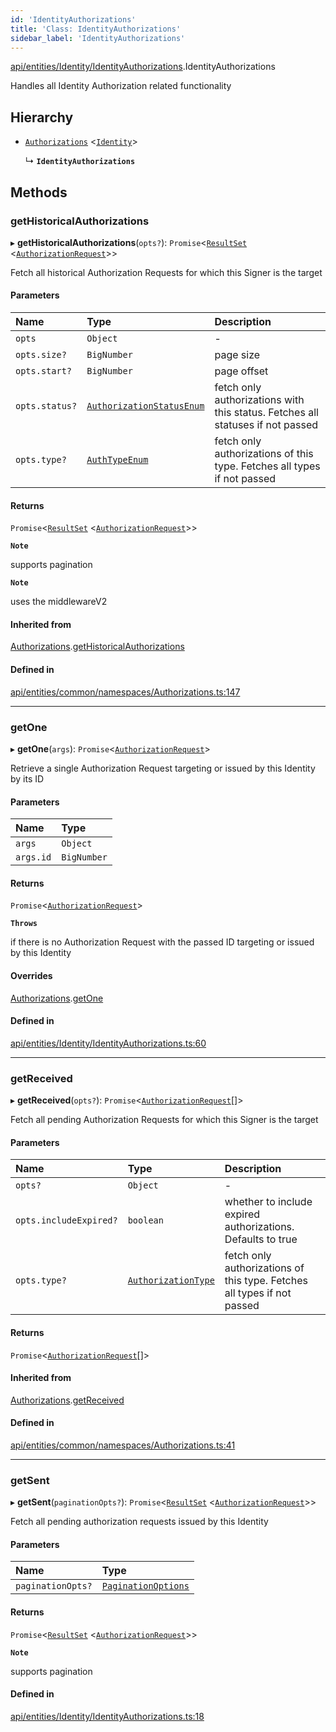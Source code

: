 ```yaml
---
id: 'IdentityAuthorizations'
title: 'Class: IdentityAuthorizations'
sidebar_label: 'IdentityAuthorizations'
---
```


[api/entities/Identity/IdentityAuthorizations](../../../../../modules/API/Entities/Identity/IdentityAuthorizations/IdentityAuthorizations.md).IdentityAuthorizations

Handles all Identity Authorization related functionality

## Hierarchy

- [`Authorizations`](../../Common/Namespaces/Authorizations/Authorizations.md) \<[`Identity`](../Identity.md)\>

  ↳ **`IdentityAuthorizations`**

## Methods

### getHistoricalAuthorizations

▸ **getHistoricalAuthorizations**(`opts?`): `Promise`\<[`ResultSet`](../../../../../interfaces/API/Entities/Types/ResultSet/ResultSet.md) \<[`AuthorizationRequest`](../../AuthorizationRequest/AuthorizationRequest.md)\>\>

Fetch all historical Authorization Requests for which this Signer is the target

#### Parameters

| Name           | Type                                                                                                       | Description                                                                    |
| :------------- | :--------------------------------------------------------------------------------------------------------- | :----------------------------------------------------------------------------- |
| `opts`         | `Object`                                                                                                   | -                                                                              |
| `opts.size?`   | `BigNumber`                                                                                                | page size                                                                      |
| `opts.start?`  | `BigNumber`                                                                                                | page offset                                                                    |
| `opts.status?` | [`AuthorizationStatusEnum`](../../../../../enums/Types/AuthorizationStatusEnum/AuthorizationStatusEnum.md) | fetch only authorizations with this status. Fetches all statuses if not passed |
| `opts.type?`   | [`AuthTypeEnum`](../../../../../enums/Types/AuthTypeEnum/AuthTypeEnum.md)                                  | fetch only authorizations of this type. Fetches all types if not passed        |

#### Returns

`Promise`\<[`ResultSet`](../../../../../interfaces/API/Entities/Types/ResultSet/ResultSet.md) \<[`AuthorizationRequest`](../../AuthorizationRequest/AuthorizationRequest.md)\>\>

**`Note`**

supports pagination

**`Note`**

uses the middlewareV2

#### Inherited from

[Authorizations](../../Common/Namespaces/Authorizations/Authorizations.md).[getHistoricalAuthorizations](../../Common/Namespaces/Authorizations/Authorizations.md#gethistoricalauthorizations)

#### Defined in

[api/entities/common/namespaces/Authorizations.ts:147](https://github.com/PolymeshAssociation/polymesh-sdk/blob/fedc4714f/src/api/entities/common/namespaces/Authorizations.ts#L147)

---

### getOne

▸ **getOne**(`args`): `Promise`\<[`AuthorizationRequest`](../../AuthorizationRequest/AuthorizationRequest.md)\>

Retrieve a single Authorization Request targeting or issued by this Identity by its ID

#### Parameters

| Name      | Type        |
| :-------- | :---------- |
| `args`    | `Object`    |
| `args.id` | `BigNumber` |

#### Returns

`Promise`\<[`AuthorizationRequest`](../../AuthorizationRequest/AuthorizationRequest.md)\>

**`Throws`**

if there is no Authorization Request with the passed ID targeting or issued by this Identity

#### Overrides

[Authorizations](../../Common/Namespaces/Authorizations/Authorizations.md).[getOne](../../Common/Namespaces/Authorizations/Authorizations.md#getone)

#### Defined in

[api/entities/Identity/IdentityAuthorizations.ts:60](https://github.com/PolymeshAssociation/polymesh-sdk/blob/fedc4714f/src/api/entities/Identity/IdentityAuthorizations.ts#L60)

---

### getReceived

▸ **getReceived**(`opts?`): `Promise`\<[`AuthorizationRequest`](../../AuthorizationRequest/AuthorizationRequest.md)[]\>

Fetch all pending Authorization Requests for which this Signer is the target

#### Parameters

| Name                   | Type                                                                                                  | Description                                                             |
| :--------------------- | :---------------------------------------------------------------------------------------------------- | :---------------------------------------------------------------------- |
| `opts?`                | `Object`                                                                                              | -                                                                       |
| `opts.includeExpired?` | `boolean`                                                                                             | whether to include expired authorizations. Defaults to true             |
| `opts.type?`           | [`AuthorizationType`](../../../../../enums/API/Entities/Types/AuthorizationType/AuthorizationType.md) | fetch only authorizations of this type. Fetches all types if not passed |

#### Returns

`Promise`\<[`AuthorizationRequest`](../../AuthorizationRequest/AuthorizationRequest.md)[]\>

#### Inherited from

[Authorizations](../../Common/Namespaces/Authorizations/Authorizations.md).[getReceived](../../Common/Namespaces/Authorizations/Authorizations.md#getreceived)

#### Defined in

[api/entities/common/namespaces/Authorizations.ts:41](https://github.com/PolymeshAssociation/polymesh-sdk/blob/fedc4714f/src/api/entities/common/namespaces/Authorizations.ts#L41)

---

### getSent

▸ **getSent**(`paginationOpts?`): `Promise`\<[`ResultSet`](../../../../../interfaces/API/Entities/Types/ResultSet/ResultSet.md) \<[`AuthorizationRequest`](../../AuthorizationRequest/AuthorizationRequest.md)\>\>

Fetch all pending authorization requests issued by this Identity

#### Parameters

| Name              | Type                                                                                                       |
| :---------------- | :--------------------------------------------------------------------------------------------------------- |
| `paginationOpts?` | [`PaginationOptions`](../../../../../interfaces/API/Entities/Types/PaginationOptions/PaginationOptions.md) |

#### Returns

`Promise`\<[`ResultSet`](../../../../../interfaces/API/Entities/Types/ResultSet/ResultSet.md) \<[`AuthorizationRequest`](../../AuthorizationRequest/AuthorizationRequest.md)\>\>

**`Note`**

supports pagination

#### Defined in

[api/entities/Identity/IdentityAuthorizations.ts:18](https://github.com/PolymeshAssociation/polymesh-sdk/blob/fedc4714f/src/api/entities/Identity/IdentityAuthorizations.ts#L18)
